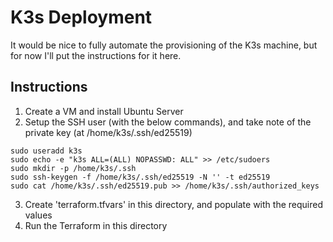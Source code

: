 # K3s Deployment

It would be nice to fully automate the provisioning of the K3s machine, but for now I'll put the instructions for it here.

## Instructions

1. Create a VM and install Ubuntu Server
2. Setup the SSH user (with the below commands), and take note of the private key (at /home/k3s/.ssh/ed25519)
```
sudo useradd k3s
sudo echo -e "k3s ALL=(ALL) NOPASSWD: ALL" >> /etc/sudoers
sudo mkdir -p /home/k3s/.ssh
sudo ssh-keygen -f /home/k3s/.ssh/ed25519 -N '' -t ed25519
sudo cat /home/k3s/.ssh/ed25519.pub >> /home/k3s/.ssh/authorized_keys
```
3. Create 'terraform.tfvars' in this directory, and populate with the required values
4. Run the Terraform in this directory
